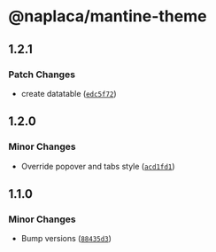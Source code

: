 # @naplaca/mantine-theme

## 1.2.1

### Patch Changes

- create datatable ([`edc5f72`](https://github.com/naplaca/react/commit/edc5f72a68d9bccaf15ee42da72d19d4bf0afe55))

## 1.2.0

### Minor Changes

- Override popover and tabs style ([`acd1fd1`](https://github.com/naplaca/react/commit/acd1fd109a06f7fadfd9fc51f5ec7ea90ad17d02))

## 1.1.0

### Minor Changes

- Bump versions ([`88435d3`](https://github.com/naplaca/react/commit/88435d335ebdbf3ff7832289b23eb08b7e16f5b3))
